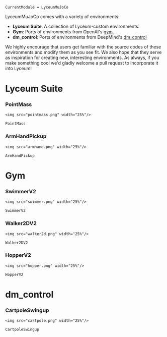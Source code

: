 ```@meta
CurrentModule = LyceumMuJoCo
```

LyceumMuJoCo comes with a variety of environments:

* **Lyceum Suite**: A collection of Lyceum-custom environments.
* **Gym**: Ports of environments from OpenAI's [gym](https://github.com/openai/gym).
* **dm\_control**: Ports of environments from DeepMind's [dm_control](https://github.com/deepmind/dm_control)

We highly encourage that users get familiar with the source codes of these environments and
modify them as you see fit. We also hope that they serve as inspiration for creating new,
interesting environments. As always, if you make something cool we'd gladly welcome a
pull request to incorporate it into Lyceum!


# Lyceum Suite

### PointMass
```@raw html
<img src="pointmass.png" width="25%"/>
```

```@docs
PointMass
```

### ArmHandPickup
```@raw html
<img src="armhand.png" width="25%"/>
```

```@docs
ArmHandPickup
```


# Gym

### SwimmerV2
```@raw html
<img src="swimmer.png" width="25%"/>
```

```@docs
SwimmerV2
```

### Walker2DV2
```@raw html
<img src="walker2d.png" width="25%"/>
```

```@docs
Walker2DV2
```

### HopperV2
```@raw html
<img src="hopper.png" width="25%"/>
```

```@docs
HopperV2
```


# dm_control

### CartpoleSwingup
```@raw html
<img src="cartpole.png" width="25%"/>
```

```@docs
CartpoleSwingup
```
